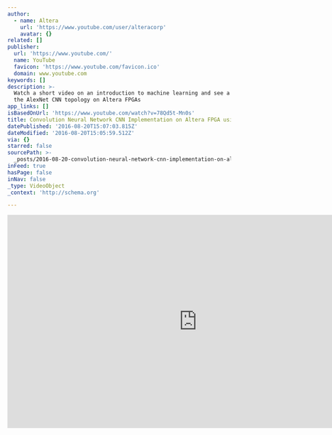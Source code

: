 ```yaml
---
author:
  - name: Altera
    url: 'https://www.youtube.com/user/alteracorp'
    avatar: {}
related: []
publisher:
  url: 'https://www.youtube.com/'
  name: YouTube
  favicon: 'https://www.youtube.com/favicon.ico'
  domain: www.youtube.com
keywords: []
description: >-
  Watch a short video on an introduction to machine learning and see a demo of
  the AlexNet CNN topology on Altera FPGAs
app_links: []
isBasedOnUrl: 'https://www.youtube.com/watch?v=78Qd5t-Mn0s'
title: Convolution Neural Network CNN Implementation on Altera FPGA using OpenCL
datePublished: '2016-08-20T15:07:03.815Z'
dateModified: '2016-08-20T15:05:59.512Z'
via: {}
starred: false
sourcePath: >-
  _posts/2016-08-20-convolution-neural-network-cnn-implementation-on-altera-fpga.md
inFeed: true
hasPage: false
inNav: false
_type: VideoObject
_context: 'http://schema.org'

---
```

<iframe src="https://cdn.embedly.com/widgets/media.html?src=https%3A%2F%2Fwww.youtube.com%2Fembed%2F78Qd5t-Mn0s%3Ffeature%3Doembed&amp;url=http%3A%2F%2Fwww.youtube.com%2Fwatch%3Fv%3D78Qd5t-Mn0s&amp;image=https%3A%2F%2Fi.ytimg.com%2Fvi%2F78Qd5t-Mn0s%2Fhqdefault.jpg&amp;key=b7d04c9b404c499eba89ee7072e1c4f7&amp;type=text%2Fhtml&amp;schema=youtube" width="854" height="480" scrolling="no" frameborder="0" allowfullscreen="" style=""></iframe>